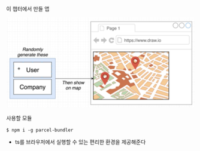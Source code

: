 이 챕터에서 만들 앱

![dp_overview](../img/dp_overview.png)

사용할 모듈

```terminal
$ npm i -g parcel-bundler
```

- ts를 브라우저에서 실행할 수 있는 편리한 환경을 제공해준다
